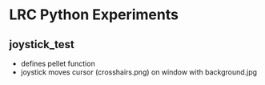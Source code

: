 # LRC Python Experiments

## joystick_test

- defines pellet function
- joystick moves cursor (crosshairs.png) on window with background.jpg